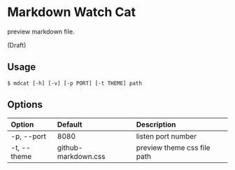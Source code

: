 # Markdown Watch Cat

preview markdown file.

(Draft)


## Usage

```
$ mdcat [-h] [-v] [-p PORT] [-t THEME] path
```

## Options

| Option | Default | Description |
|:-|:-|:-|
|-p, --port|8080|listen port number|
|-t, --theme|github-markdown.css|preview theme css file path|

